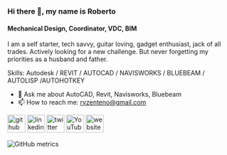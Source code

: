 ### Hi there 👋, my name is Roberto
#### Mechanical Design, Coordinator, VDC, BIM
I am a self starter, tech savvy, guitar loving, gadget enthusiast, jack of all trades. Actively looking for a new challenge. But never forgetting my priorities as a husband and father.

Skills: Autodesk / REVIT / AUTOCAD / NAVISWORKS / BLUEBEAM / AUTOLISP /AUTOHOTKEY

- 💬 Ask me about AutoCAD, Revit, Navisworks, Bluebeam 
- 📫 How to reach me: rvzenteno@gmail.com 


[<img src='https://cdn.jsdelivr.net/npm/simple-icons@3.0.1/icons/github.svg' alt='github' height='40'>](https://github.com/rvzenteno)  [<img src='https://cdn.jsdelivr.net/npm/simple-icons@3.0.1/icons/linkedin.svg' alt='linkedin' height='40'>](https://www.linkedin.com/in/www.linkedin.com/in/robertozenteno/)  [<img src='https://cdn.jsdelivr.net/npm/simple-icons@3.0.1/icons/twitter.svg' alt='twitter' height='40'>](https://twitter.com/rvzenteno)  [<img src='https://cdn.jsdelivr.net/npm/simple-icons@3.0.1/icons/youtube.svg' alt='YouTube' height='40'>](https://www.youtube.com/channel/rvzenteno)  [<img src='https://cdn.jsdelivr.net/npm/simple-icons@3.0.1/icons/icloud.svg' alt='website' height='40'>](https://www.zenteno.net)  

![GitHub metrics](https://metrics.lecoq.io/rvzenteno)  

